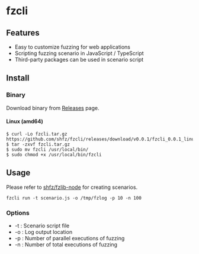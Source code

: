 # fzcli

## Features

- Easy to customize fuzzing for web applications
- Scripting fuzzing scenario in JavaScript / TypeScript
- Third-party packages can be used in scenario script

## Install

### Binary

Download binary from [Releases](https://github.com/shfz/fzcli/releases) page.

#### Linux (amd64)

```
$ curl -Lo fzcli.tar.gz https://github.com/shfz/fzcli/releases/download/v0.0.1/fzcli_0.0.1_linux_amd64.tar.gz
$ tar -zxvf fzcli.tar.gz
$ sudo mv fzcli /usr/local/bin/
$ sudo chmod +x /usr/local/bin/fzcli
```

## Usage

Please refer to [shfz/fzlib-node](https://github.com/shfz/fzlib-node) for creating scenarios.

```
fzcli run -t scenario.js -o /tmp/fzlog -p 10 -n 100
```

### Options

- -t : Scenario script file
- -o : Log output location
- -p : Number of parallel executions of fuzzing
- -n : Number of total executions of fuzzing
